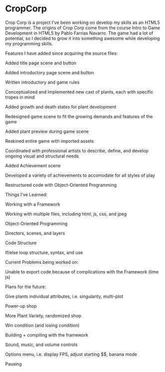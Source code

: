 # CropCorp

Crop Corp is a project I've been working on develop my skills as an HTML5 programmer. The origins of Crop Corp come from the course Intro to Game Development in HTML5 by Pablo Farrias Navarro. The game had a lot of potential, so I decided to grow it into something awesome while developing my programming skills. 

Features I have added since acquiring the source files:


Added title page scene and button

Added introductory page scene and button

Written introductory and game rules

Conceptualized and Implemented new cast of plants, each with specific tropes in mind

Added growth and death states for plant development

Redesigned game scene to fit the growing demands and features of the game

Added plant preview during game scene

Reskined entire game with imported assets 

Coordinated with professional artists to describe, define, and develop ongoing visual and structural needs

Added Achievement scene 

Developed a variety of achievements to accomodate for all styles of play 

Restructured code with Object-Oriented Programming


Things I've Learned:

Working with a Framework

Working with multiple files, including html, js, css, and jpeg

Object-Oriented Programming

Directors, scenes, and layers

Code Structure

If/else loop structure, syntax, and use


Current Problems being worked on:

Unable to export code because of complications with the Framework (lime js)


Plans for the future:

Give plants individual attributes, i.e. singularity, multi-plot

Power-up shop

More Plant Variety, randomized shop

Win condition (and losing condition)

Building + compiling with the framework

Sound, music, and volume controls

Options menu, i.e. display FPS, adjust starting $$, banana mode

Pausing
